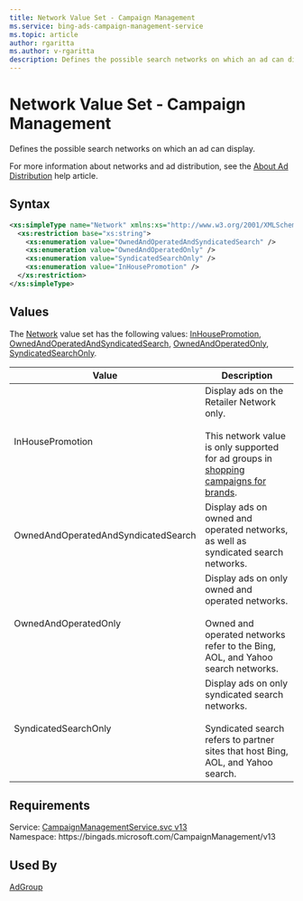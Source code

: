 ```yaml
---
title: Network Value Set - Campaign Management
ms.service: bing-ads-campaign-management-service
ms.topic: article
author: rgaritta
ms.author: v-rgaritta
description: Defines the possible search networks on which an ad can display.
---
```

# Network Value Set - Campaign Management
Defines the possible search networks on which an ad can display.

For more information about networks and ad distribution, see the [About Ad Distribution](https://help.ads.microsoft.com/#apex/3/en/50871/0) help article.

## Syntax
```xml
<xs:simpleType name="Network" xmlns:xs="http://www.w3.org/2001/XMLSchema">
  <xs:restriction base="xs:string">
    <xs:enumeration value="OwnedAndOperatedAndSyndicatedSearch" />
    <xs:enumeration value="OwnedAndOperatedOnly" />
    <xs:enumeration value="SyndicatedSearchOnly" />
    <xs:enumeration value="InHousePromotion" />
  </xs:restriction>
</xs:simpleType>
```

## <a name="values"></a>Values

The [Network](network.md) value set has the following values: [InHousePromotion](#inhousepromotion), [OwnedAndOperatedAndSyndicatedSearch](#ownedandoperatedandsyndicatedsearch), [OwnedAndOperatedOnly](#ownedandoperatedonly), [SyndicatedSearchOnly](#syndicatedsearchonly).

|Value|Description|
|-----------|---------------|
|<a name="inhousepromotion"></a>InHousePromotion|Display ads on the Retailer Network only.<br/><br/>This network value is only supported for ad groups in [shopping campaigns for brands](../guides/product-ads.md#setup-cooperative).|
|<a name="ownedandoperatedandsyndicatedsearch"></a>OwnedAndOperatedAndSyndicatedSearch|Display ads on owned and operated networks, as well as syndicated search networks.|
|<a name="ownedandoperatedonly"></a>OwnedAndOperatedOnly|Display ads on only owned and operated networks.<br/><br/>Owned and operated networks refer to the Bing, AOL, and Yahoo search networks.|
|<a name="syndicatedsearchonly"></a>SyndicatedSearchOnly|Display ads on only syndicated search networks.<br/><br/>Syndicated search refers to partner sites that host Bing, AOL, and Yahoo search.|

## Requirements
Service: [CampaignManagementService.svc v13](https://campaign.api.bingads.microsoft.com/Api/Advertiser/CampaignManagement/v13/CampaignManagementService.svc)  
Namespace: https\://bingads.microsoft.com/CampaignManagement/v13  

## Used By
[AdGroup](adgroup.md)  
